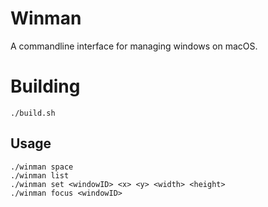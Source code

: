 # Winman

A commandline interface for managing windows on macOS.

# Building

```
./build.sh
```

## Usage

```
./winman space
./winman list
./winman set <windowID> <x> <y> <width> <height>
./winman focus <windowID>
```
